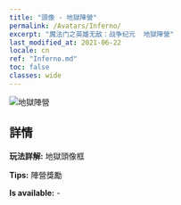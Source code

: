 ```yaml
---
title: "頭像 - 地獄陣營"
permalink: /Avatars/Inferno/
excerpt: "魔法门之英雄无敌：战争纪元  地獄陣營"
last_modified_at: 2021-06-22
locale: cn
ref: "Inferno.md"
toc: false
classes: wide
---
```

 ![地獄陣營](/images/a/avatarFrame_3.png)

## 詳情

 **玩法詳解:** 地獄頭像框 

 **Tips:** 陣營獎勵 

 **Is available:**  - 

